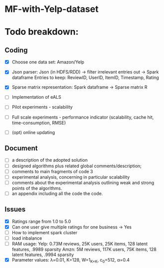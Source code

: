 # MF-with-Yelp-dataset

# Todo breakdown:

## Coding 
- [x] Choose one data set: Amazon/Yelp
- [x] Json parser: Json (in HDFS/RDD) -> filter irrelevant entries out -> Spark dataframe
      Entries to keep: ReviewID, UserID, ItemID, Timestamp, Rating
- [x] Sparse matrix representation: Spark dataframe -> Sparse matrix R
- [ ] Implementation of eALS
- [ ] Pilot experiments - scalability
- [ ] Full scale experiments - performance indicator (scalability, cache hit, time-consumption, RMSE)
- [ ] (opt) online updating


## Document
- [ ] a description of the adopted solution 
- [ ] designed algorithms plus related global comments/description; 
- [ ] comments to main fragments of code 3
- [ ] experimental analysis, concerning in particular scalability
- [ ] comments about the experimental analysis outlining weak and strong points of the algorithms.
- [ ] an appendix including all the code the code.

## Issues
- [x] Ratings range from 1.0 to 5.0
- [x] Can one user give multiple ratings for one business -> Yes
- [ ] How to implement spark cluster
- [ ] load inbalance
- [ ] RAM usage: Yelp: 0.73M reviews, 25K users, 25K items, 128 latent features, .9989 sparsity
                 Amzn: 5M reviews, 117K users, 75K items, 128 latent features, .9994 sparsity
- [x] Parameter values: &lambda;=0.01, K=128, W=1<sub>K&times;K</sub>, c<sub>0</sub>=512, &alpha;=0.4
